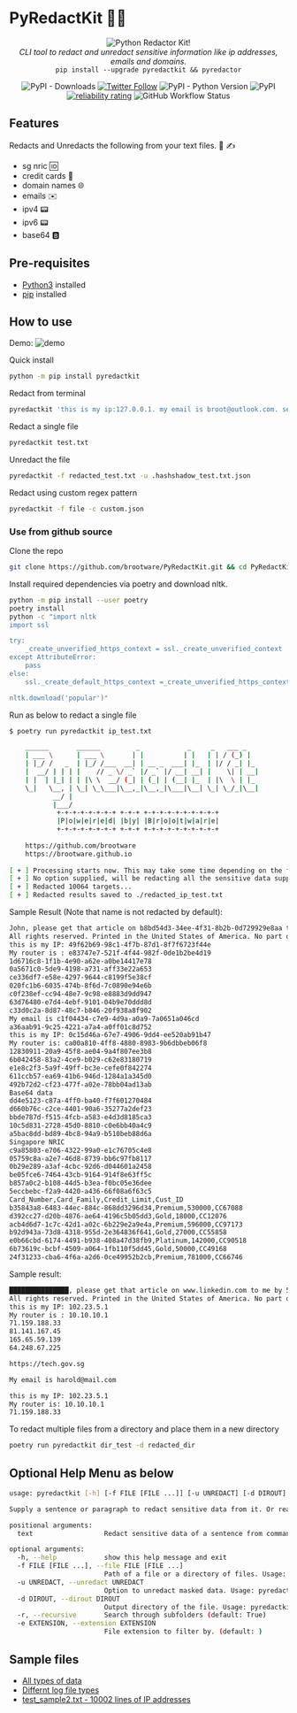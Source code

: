 # PyRedactKit 🔐📝

<p align="center">
  <img src="./images/asciiRedact.png" alt="Python Redactor Kit!"/>
<br />
<i>CLI tool to redact and unredact sensitive information like ip addresses, emails and domains.</i>
<br/>
<code>pip install --upgrade pyredactkit && pyredactor</code>
</p>

<p align="center">
   <img alt="PyPI - Downloads" src="https://pepy.tech/badge/pyredactkit/month">
   <!-- <img alt="PyPI - Downloads" src="https://pepy.tech/badge/pyredactkit"> -->
   <a href="https://twitter.com/brootware"><img src="https://img.shields.io/twitter/follow/brootware?style=social" alt="Twitter Follow"></a>
   <img alt="PyPI - Python Version" src="https://img.shields.io/pypi/pyversions/pyredactkit"> <img alt="PyPI" src="https://img.shields.io/pypi/v/pyredactkit">
   <a href="https://sonarcloud.io/summary/new_code?id=brootware_PyRedactKit"><img src="https://sonarcloud.io/api/project_badges/measure?project=brootware_PyRedactKit&metric=alert_status" alt="reliability rating"></a>
   <img alt="GitHub Workflow Status" src="https://img.shields.io/github/workflow/status/brootware/pyredactkit/CI?label=CI&branch=dev">
</p>

## Features

Redacts and Unredacts the following from your text files. 📄 ✍️

- sg nric 🆔
- credit cards 🏧
- domain names 🌐
- emails ✉️
- ipv4 📟
- ipv6 📟
- base64 🅱️

## Pre-requisites

- [Python3](https://www.python.org/downloads/) installed
- [pip](https://packaging.python.org/en/latest/guides/installing-using-pip-and-virtual-environments/) installed

## How to use

Demo:
![demo](./images/pyredact.gif)

Quick install

```bash
python -m pip install pyredactkit
```

Redact from terminal

```bash
pyredactkit 'this is my ip:127.0.0.1. my email is broot@outlook.com. secret link is github.com'
```

Redact a single file

```bash
pyredactkit test.txt 
```

Unredact the file

```bash
pyredactkit -f redacted_test.txt -u .hashshadow_test.txt.json 
```

Redact using custom regex pattern

```bash
pyredactkit -f file -c custom.json
```

<!-- Install nltk data for redacting names

```bash
python -c "import nltk
import ssl

try:
    _create_unverified_https_context = ssl._create_unverified_context
except AttributeError:
    pass
else:
    ssl._create_default_https_context =_create_unverified_https_context

nltk.download('popular')"
```

Redact names from a text file

```bash
pyredactkit test.txt -t name
``` -->

### Use from github source

Clone the repo

```bash
git clone https://github.com/brootware/PyRedactKit.git && cd PyRedactKit
```

Install required dependencies via poetry and download nltk.

```bash
python -m pip install --user poetry
poetry install 
python -c "import nltk
import ssl

try:
    _create_unverified_https_context = ssl._create_unverified_context
except AttributeError:
    pass
else:
    ssl._create_default_https_context =_create_unverified_https_context

nltk.download('popular')"
```

<!-- python -c "import nltk
import ssl

try:
    _create_unverified_https_context = ssl._create_unverified_context
except AttributeError:
    pass
else:
    ssl._create_default_https_context =_create_unverified_https_context

nltk.download()" -->

Run as below to redact a single file

```bash
$ poetry run pyredactkit ip_test.txt 

    ______       ______         _            _     _   ___ _   
    | ___ \      | ___ \       | |          | |   | | / (_) |  
    | |_/ /   _  | |_/ /___  __| | __ _  ___| |_  | |/ / _| |_ 
    |  __/ | | | |    // _ \/ _` |/ _` |/ __| __| |    \| | __|
    | |  | |_| | | |\ \  __/ (_| | (_| | (__| |_  | |\  \ | |_ 
    \_|   \__, | \_| \_\___|\__,_|\__,_|\___|\__| \_| \_/_|\__|
           __/ |                                               
           |___/                                                                                                           
            +-+-+-+-+-+-+-+ +-+-+ +-+-+-+-+-+-+-+-+-+
            |P|o|w|e|r|e|d| |b|y| |B|r|o|o|t|w|a|r|e|
            +-+-+-+-+-+-+-+ +-+-+ +-+-+-+-+-+-+-+-+-+
            
    https://github.com/brootware
    https://brootware.github.io                                                                             
    
[ + ] Processing starts now. This may take some time depending on the file size. Monitor the redacted file size to monitor progress
[ + ] No option supplied, will be redacting all the sensitive data supported
[ + ] Redacted 10064 targets...
[ + ] Redacted results saved to ./redacted_ip_test.txt
```

Sample Result (Note that name is not redacted by default):

```txt
John, please get that article on b8bd54d3-34ee-4f31-8b2b-0d729929e8aa to me by 5:00PM on Jan 9th 2012. 4:00 would be ideal, actually. If you have any questions, You can reach me at(519)-236-2723 or get in touch with my associate at 7b3c7641-4b09-4e00-8e02-0e68e47b0ded.
All rights reserved. Printed in the United States of America. No part of this book may be used or reproduced in any manner whatsoever without written permission except in the case of brief quotations embodied in critical articles and reviews. For information address HarperCollins Publishers, 10 East 53rd Street, New York, NY 10022. His name is David. I met him and John last week. Gowtham Teja Kanneganti is a good student. I was born on Oct 4, 1995. My Indian mobile number is +91-7761975545. After coming to USA I got a new number +1-405-413-5255. I live on 1003 E Brooks St, Norman, Ok, 73071. I met  a child, who is playing with josh.
this is my IP: 49f62b69-98c1-4f7b-87d1-8f7f6723f44e
My router is : e83747e7-521f-4f44-982f-0de1b2be4d19
1d6716c8-1f1b-4e90-a62e-a0be14417e78
0a5671c0-5de9-4198-a731-aff33e22a653
ce336df7-e58e-4297-9644-c8199f5e38cf
020fc1b6-6035-474b-8f6d-7c0890e94e6b
c0f238ef-cc94-48e7-9c98-e8883d9dd947
63d76480-e7d4-4ebf-9101-04b9e70ddd8d
c33d0c2a-8d87-48c7-b846-20f938a8f902
My email is c1f04434-c7e9-4d9a-a0a9-7a0651a046cd
a36aab91-9c25-4221-a7a4-a0ff01c8d752
this is my IP: 0c15d46a-67e7-4906-9dd4-ee520ab91b47
My router is: ca00a810-4ff8-4880-8983-9b6dbbeb06f8
12830911-20a9-45f8-ae04-9a4f807ee3b8
6b042458-83a2-4ce9-b029-c62e83180719
e1e8c2f3-5a9f-49ff-bc3e-cefe0f842274
611ccb57-ea69-41b6-946d-1284a1a345d0
492b72d2-cf23-477f-a02e-78bb04ad13ab
Base64 data
dd4e5123-c87a-4ff0-ba40-f7f601270484
d660b76c-c2ce-4401-90a6-35277a2def23
bbde787d-f515-4fcb-a583-e4d3d8185ca3
10c5d831-2728-45d0-8810-c0e6bb40a4c9
a5bac8dd-bd89-4bc8-94a9-b510beb88d6a
Singapore NRIC
c9a85803-e706-4322-99a0-e1c76705c4e8
05759c8a-a2e7-46d8-8739-bb6c97fb8117
0b29e289-a3af-4cbc-92d6-d044601a2458
be05fce6-7464-43cb-9164-914f8e63ff5c
b857a0c2-b108-44d5-b3ea-f0bc05e36dee
5eccbebc-f2a9-4420-a436-66f08a6f63c5
Card_Number,Card_Family,Credit_Limit,Cust_ID
b35843a8-6483-44ec-884c-868dd3296d34,Premium,530000,CC67088
d392cc27-d20b-4876-ae64-4196c5b05dd3,Gold,18000,CC12076
acb4d6d7-1c7c-42d1-a02c-6b229e2a9e4a,Premium,596000,CC97173
b92d943a-73d8-4318-955d-2e364836f641,Gold,27000,CC55858
e0b66cbd-6174-4491-b938-408a47d38fb9,Platinum,142000,CC90518
6b73619c-bcbf-4509-a064-1fb110f5dd45,Gold,50000,CC49168
24f31233-cba6-4f6a-a2d6-0ce49952b2cb,Premium,781000,CC66746
```

Sample result:

```txt
███████████████, please get that article on www.linkedin.com to me by 5:00PM on Jan 9th 2012. 4:00 would be ideal, actually. If you have any questions, You can reach me at(519)-236-2723 or get in touch with my associate at harold.smith@gmail.com.
All rights reserved. Printed in the United States of America. No part of this book may be used or reproduced in any manner whatsoever without written permission except in the case of brief quotations embodied in critical articles and reviews. For information address HarperCollins Publishers, 10 East 53rd Street, New York, NY 10022. His name is ███████████████. I met him and ███████████████ last week. ███████████████ is a good student. I was born on Oct 4, 1995. My Indian mobile number is +91-7761975545. After coming to USA I got a new number +1-405-413-5255. I live on 1003 E ███████████████, Norman, Ok, 73071. I met  a child, who is playing with josh.
this is my IP: 102.23.5.1
My router is : 10.10.10.1
71.159.188.33
81.141.167.45
165.65.59.139
64.248.67.225

https://tech.gov.sg

My email is harold@mail.com

this is my IP: 102.23.5.1
My router is: 10.10.10.1
71.159.188.33
```

To redact multiple files from a directory and place them in a new directory

```bash
poetry run pyredactkit dir_test -d redacted_dir
```

## Optional Help Menu as below

```bash
usage: pyredactkit [-h] [-f FILE [FILE ...]] [-u UNREDACT] [-d DIROUT] [-r] [-e EXTENSION] [text ...]

Supply a sentence or paragraph to redact sensitive data from it. Or read in a file or set of files with -f , and return the result.

positional arguments:
  text                  Redact sensitive data of a sentence from command prompt. (default: None)

optional arguments:
  -h, --help            show this help message and exit
  -f FILE [FILE ...], --file FILE [FILE ...]
                        Path of a file or a directory of files. Usage: pyredactkit [file/filestoredact] (default: None)
  -u UNREDACT, --unredact UNREDACT
                        Option to unredact masked data. Usage: pyredactkit -f [redacted_file] -u [.hashshadow.json] (default: None)
  -d DIROUT, --dirout DIROUT
                        Output directory of the file. Usage: pyredactkit -f [file/filestoredact] -d [redacted_dir] (default: None)
  -r, --recursive       Search through subfolders (default: True)
  -e EXTENSION, --extension EXTENSION
                        File extension to filter by. (default: )
```

## Sample files

- [All types of data](./logdata/test.txt)
- [Differnt log file types](./logdata/)
- [test_sample2.txt - 10002 lines of IP addresses](https://sanitizationbq.s3.ap-southeast-1.amazonaws.com/test_sample2.txt)
